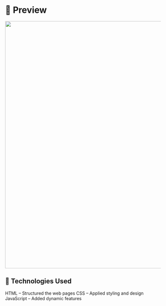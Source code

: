 
<h1>🎥 Preview</h1>
<img src="pic/bookstore.gif" width="800" />

<h2>🔧 Technologies Used</h2>
 
<p>HTML – Structured the web pages
CSS – Applied styling and design
JavaScript – Added dynamic features</p>
